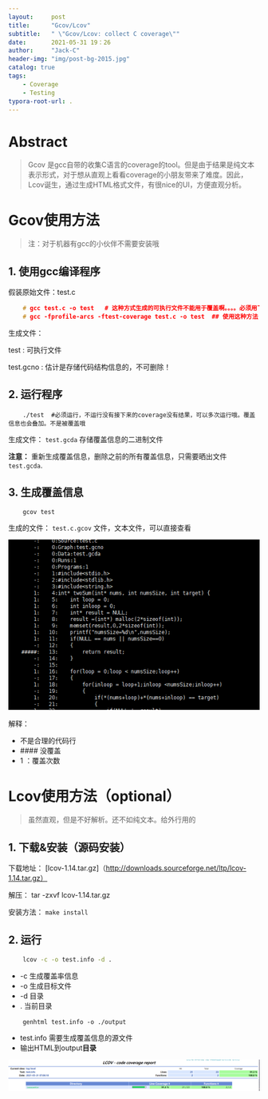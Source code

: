 ```yaml
---
layout:     post
title:      "Gcov/Lcov"
subtitle:   " \"Gcov/Lcov: collect C coverage\""
date:       2021-05-31 19：26
author:     "Jack-C"
header-img: "img/post-bg-2015.jpg"
catalog: true
tags:
    - Coverage
    - Testing
typora-root-url: .
---
```


# Abstract

> Gcov 是gcc自带的收集C语言的coverage的tool。但是由于结果是纯文本表示形式，对于想从直观上看看coverage的小朋友带来了难度。因此，Lcov诞生，通过生成HTML格式文件，有很nice的UI，方便直观分析。



 

# Gcov使用方法

> 注：对于机器有gcc的小伙伴不需要安装哦

## 1. 使用gcc编译程序

假装原始文件：test.c

```c
	# gcc test.c -o test   # 这种方式生成的可执行文件不能用于覆盖啊。。。。必须用下面的语句
	# gcc -fprofile-arcs -ftest-coverage test.c -o test  ## 使用这种方法
```

生成文件：

test :  可执行文件

test.gcno : 估计是存储代码结构信息的，不可删除！



## 2. 运行程序

```
	./test  #必须运行，不运行没有接下来的coverage没有结果，可以多次运行哦。覆盖信息也会叠加。不是被覆盖哦
```

生成文件： `test.gcda`  存储覆盖信息的二进制文件

**注意：** 重新生成覆盖信息，删除之前的所有覆盖信息，只需要晒出文件`test.gcda`.

## 3. 生成覆盖信息

```
	gcov test
```

生成的文件： `test.c.gcov` 文件，文本文件，可以直接查看

![image-20210531170403338](/../img/2021-05-31-Coverage/image-20210531170403338.png)

解释：

* 不是合理的代码行
* \#### 没覆盖
* 1 ：覆盖次数



# Lcov使用方法（optional）

> 虽然直观，但是不好解析。还不如纯文本。给外行用的

## 1. 下载&安装（源码安装）

下载地址： [lcov-1.14.tar.gz]（http://downloads.sourceforge.net/ltp/lcov-1.14.tar.gz）

解压： tar -zxvf lcov-1.14.tar.gz

安装方法： `make install`



## 2. 运行

```bash
	lcov -c -o test.info -d .
```

- -c 生成覆盖率信息
- -o 生成目标文件
- -d 目录
- . 当前目录

```shell
	genhtml test.info -o ./output  
```

* test.info 需要生成覆盖信息的源文件
* 输出HTML到output**目录**

![image-20210531170827755](/../img/2021-05-31-Coverage/image-20210531170827755.png)


